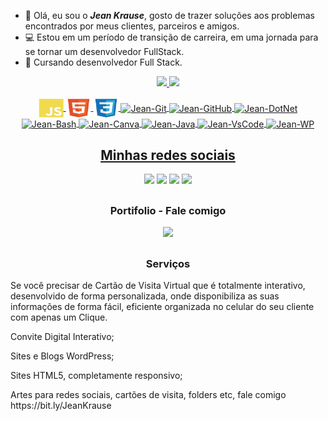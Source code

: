 - 👋 Olá, eu sou o ***Jean Krause***, gosto de trazer soluções aos problemas encontrados por meus clientes, parceiros e amigos.
- 💻 Estou em um período de transição de carreira, em uma jornada para se tornar um desenvolvedor FullStack.
- 🏫 Cursando desenvolvedor Full Stack.
 <div align="center">
  <a href="https://github.com/jeankrausejean">
  <img height="150em" src="https://github-readme-stats.vercel.app/api?username=jeankrausejean&show_icons=true&theme=dracula&include_all_commits=true&count_private=true"/>
  <img height="150em" src="https://github-readme-stats.vercel.app/api/top-langs/?username=jeankrausejean&layout=compact&langs_count=7&theme=dracula"/>
</div>
  <div style="display: inline_block" align="center"><br>
  <img align="center" alt="Jean-Js" height="30" width="40" src="https://raw.githubusercontent.com/devicons/devicon/master/icons/javascript/javascript-plain.svg">
  <img align="center" alt="Jean-HTML" height="30" width="40" src="https://raw.githubusercontent.com/devicons/devicon/master/icons/html5/html5-original.svg">
  <img align="center" alt="Jean-CSS" height="30" width="40" src="https://raw.githubusercontent.com/devicons/devicon/master/icons/css3/css3-original.svg">
  <img align="center" alt="Jean-Git" height="30" width="40" src="https://cdn.jsdelivr.net/gh/devicons/devicon/icons/git/git-original.svg">
  <img align="center" alt="Jean-GitHub" height="30" width="40" src="https://cdn.jsdelivr.net/gh/devicons/devicon/icons/github/github-original.svg">
  <img align="center" alt="Jean-DotNet" height="30" width="40" src="https://cdn.jsdelivr.net/gh/devicons/devicon/icons/dot-net/dot-net-plain-wordmark.svg">
  <img align="center" alt="Jean-Bash" height="30" width="40" src="https://cdn.jsdelivr.net/gh/devicons/devicon/icons/bash/bash-original.svg">
  <img align="center" alt="Jean-Canva" height="30" width="40" src="https://cdn.jsdelivr.net/gh/devicons/devicon/icons/canva/canva-original.svg">
  <img align="center" alt="Jean-Java" height="30" width="40" src="https://cdn.jsdelivr.net/gh/devicons/devicon/icons/java/java-original-wordmark.svg">
  <img align="center" alt="Jean-VsCode" height="30" width="40" src="https://cdn.jsdelivr.net/gh/devicons/devicon/icons/vscode/vscode-original.svg">
  <img align="center" alt="Jean-WP" height="30" width="40" src="https://cdn.jsdelivr.net/gh/devicons/devicon/icons/wordpress/wordpress-plain.svg"> 
  </div>
  
  ##
 
  <div align="center"> 
  <h2>Minhas redes sociais</h2>
  <a href="https://instagram.com/jeankrausejean" target="_blank"><img src="https://img.shields.io/badge/-Instagram-%23E4405F?style=for-the-badge&logo=instagram&logoColor=white" target="_blank"></a>
 	<a href="https://www.facebook.com/jeankrausejean" target="_blank"><img src="https://img.shields.io/badge/Facebook-1877F2?style=for-the-badge&logo=facebook&logoColor=white" target="_blank"></a>
  <a href = "mailto:jeankrausejean@gmail.com"><img src="https://img.shields.io/badge/Gmail-D14836?style=for-the-badge&logo=gmail&logoColor=white" target="_blank"></a>
  <a href="https://www.linkedin.com/in/jeankrausejean" target="_blank"><img src="https://img.shields.io/badge/-LinkedIn-%230077B5?style=for-the-badge&logo=linkedin&logoColor=white" target="_blank"></a>
  </div>
  
  ##

  <div align="center">   
   <h3>Portifolio - Fale comigo</h3>
  <a href="https://bit.ly/JeanKrause" target="_blank"><img src="https://img.shields.io/badge/Ask%20me-anything-1abc9c.svg" target="_blank"></a> 
  </div>
 
  ##
  <div>
   <h3 align= "center">Serviços</h3>
 <p>Se você precisar de Cartão de Visita Virtual que é totalmente interativo, desenvolvido de forma personalizada, onde disponibiliza as suas informações de forma fácil, eficiente organizada no celular do seu cliente com apenas um Clique.
 <p> Convite Digital Interativo;
 <p> Sites e Blogs WordPress;
 <p> Sites HTML5, completamente responsivo;
 <p> Artes para redes sociais, cartões de visita, folders etc, fale comigo https://bit.ly/JeanKrause
